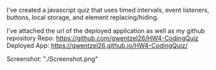 I've created a javascript quiz that uses timed intervals, event listeners, buttons, local storage, and element replacing/hiding.

I've attached the url of the deployed application as well as my github repository
Repo: https://github.com/gwentzel26/HW4-CodingQuiz
Deployed App: https://gwentzel26.github.io/HW4-CodingQuiz/

Screenshot: "./Screenshot.png"